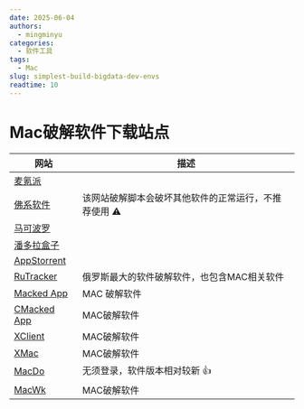 ```yaml
---
date: 2025-06-04
authors:
  - mingminyu
categories:
  - 软件工具
tags:
  - Mac
slug: simplest-build-bigdata-dev-envs
readtime: 10
---
```


# Mac破解软件下载站点

| 网站 | 描述 |
| --- | --- |
| [麦氪派](https://www.waitsun.com) | |
| [佛系软件](https://foxirj.com) | 该网站破解脚本会破坏其他软件的正常运行，不推荐使用 :warning: |
| [马可波罗](https://www.macbl.com) | |
| [潘多拉盒子](https://www.inpandora.com) | |
| [AppStorrent](https://appstorrent.ru) | |
| [RuTracker](https://rutracker.net) | 俄罗斯最大的软件破解软件，也包含MAC相关软件 |
| [Macked App](https://macked.app/) | MAC 破解软件 |
| [CMacked App](https://cmacked.com) | MAC破解软件 |
| [XClient](https://xclient.info) | MAC破解软件 |
| [XMac](https://xmac.app)  | MAC破解软件 |
| [MacDo](https://macdo.cn) | 无须登录，软件版本相对较新 :thumbsup: | 
| [MacWk](https://macwk.cn) | MAC破解软件 | 
